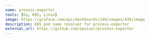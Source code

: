 ```yaml
---
name: process-exporter
tools: [Go, K8S, Linux]
image: https://grafana.com/api/dashboards/249/images/439/image
description: K8S pod name resolver for process-exporter
external_url: https://github.com/opvizor/process-exporter
---
```

